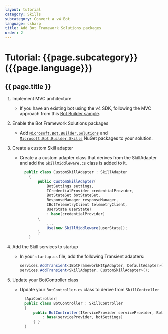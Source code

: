 ```yaml
---
layout: tutorial
category: Skills
subcategory: Convert a v4 Bot
language: csharp
title: Add Bot Framework Solutions packages
order: 2
---
```


# Tutorial: {{page.subcategory}} ({{page.language}})

## {{ page.title }}


1. Implement MVC architecture
    - If you have an existing bot using the v4 SDK, following the MVC approach from this [Bot Builder sample](https://github.com/Microsoft/BotBuilder-Samples/tree/master/samples/csharp_dotnetcore/05.multi-turn-prompt).

1. Enable the Bot Framework Solutions packages
    - Add [`Microsoft.Bot.Builder.Solutions`](https://www.nuget.org/packages/Microsoft.Bot.Builder.Solutions/) and [`Microsoft.Bot.Builder.Skills`](https://www.nuget.org/packages/Microsoft.Bot.Builder.Skills/) NuGet packages to your solution.

2. Create a custom Skill adapter

    - Create a a custom adapter class that derives from the SkillAdapter and add the `SkillMiddleware.cs` class is added to it.

      ```csharp
        public class CustomSkillAdapter : SkillAdapter
          {
              public CustomSkillAdapter(
                  BotSettings settings,
                  ICredentialProvider credentialProvider,
                  BotStateSet botStateSet,
                  ResponseManager responseManager,
                  IBotTelemetryClient telemetryClient,
                  UserState userState)
                  : base(credentialProvider)
              {
                  ...
                  Use(new SkillMiddleware(userState));
              }
          }
      ```

3. Add the Skill services to startup
    - In your `startup.cs` file, add the following Transient adapters:

      ```csharp
      services.AddTransient<IBotFrameworkHttpAdapter, DefaultAdapter>();
      services.AddTransient<SkillAdapter, CustomSkillAdapter>();
      ```

4. Update your BotController class

    - Update your `BotController.cs` class to derive from `SkillController`

      ```csharp
        [ApiController]
        public class BotController : SkillController
        {
            public BotController(IServiceProvider serviceProvider, BotSettingsBase botSettings)
                : base(serviceProvider, botSettings)
            { }
        }
      ```